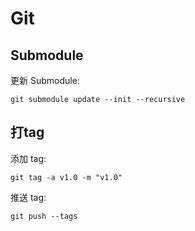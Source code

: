 # Git

## Submodule

更新 Submodule:

```shell
git submodule update --init --recursive
```

## 打tag

添加 tag:

```shell
git tag -a v1.0 -m "v1.0"
```

推送 tag:

```shell
git push --tags
```
